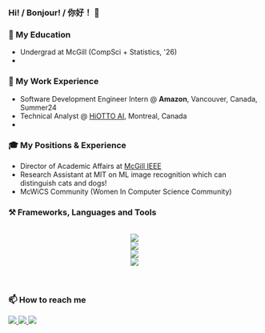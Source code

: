 ### Hi! / Bonjour! / 你好！ 👋

<!--
**HathawayQAQ/HathawayQAQ** is a ✨ _special_ ✨ repository because its `README.md` (this file) appears on your GitHub profile.
-->

### 🏫 My Education
- Undergrad at McGill (CompSci + Statistics, '26)
- 
### 💼 My Work Experience
- Software Development Engineer Intern @ **Amazon**, Vancouver, Canada, Summer24
- Technical Analyst @ [HiOTTO AI](https://www.hiotto.ai/), Montreal, Canada
- 
### 🎓 My Positions & Experience
- Director of Academic Affairs at [McGill IEEE](https://ieeemcgill.com/)
- Research Assistant at MIT on ML image recognition which can distinguish cats and dogs!
- McWiCS Community (Women In Computer Science Community)
  
### ⚒️ Frameworks, Languages and Tools
<br/>
<div align="center">
    <img src="https://skillicons.dev/icons?i=nodejs,react,vue,spring,aws,git,github,npm,docker" /><br>
    <img src="https://skillicons.dev/icons?i=python,java,javascript,typescript,c,html,css,bash,cloudflare" /><br>
    <img src="https://skillicons.dev/icons?i=selenium,pytorch,sklearn,tensorflow,linux,powershell,wordpress,r,latex" /><br>
    <img src="https://skillicons.dev/icons?i=postman,matlab,vim,vscode,eclipse,idea,pycharm,ps,pr" />
</div>
<br/><br/>

### 📫 How to reach me
<div align="left"> 
  <a href="mailto:hangyi.hao@mail.mcgill.ca">
    <img src="https://img.shields.io/badge/Gmail-8FD9FB?style=for-the-badge&logo=gmail&logoColor=white" />
  </a>
  <a href="https://www.linkedin.com/in/hangyihao/" target="_blank">
    <img src="https://img.shields.io/badge/LinkedIn-0077B5?style=for-the-badge&logo=linkedin&logoColor=white" target="_blank" />
  </a>
  <a href="http://hangyihao.me:32045/" target="_blank">
     <img src="https://img.shields.io/badge/Website-F4C2C2?style=for-the-badge&logo=/e/&logoColor=white" target="_blank" />
  </a>
</div>
<br/>
